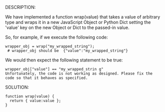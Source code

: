 DESCRIPTION:

We have implemented a function wrap(value) that takes a value of arbitrary type and wraps it in a new JavaScript Object or Python Dict setting the 'value' key on the new Object or Dict to the passed-in value.

So, for example, if we execute the following code:
```
wrapper_obj = wrap("my_wrapped_string"); 
 # wrapper_obj should be  {"value":"my_wrapped_string"}
 ```
 
We would then expect the following statement to be true:
```
wrapper_obj["value"] == "my_wrapped_strin g"
Unfortunately, the code is not working as designed. Please fix the code so that it behaves as specified.
```

SOLUTION:
```
function wrap(value) {
  return { value:value };
}
```
